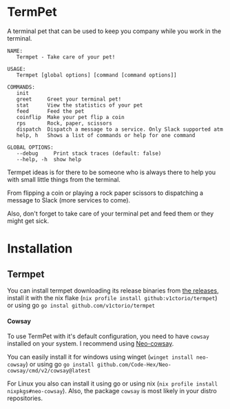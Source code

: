 # TermPet

A terminal pet that can be used to keep you company while you work in the terminal.

```
NAME:
   Termpet - Take care of your pet!

USAGE:
   Termpet [global options] [command [command options]]

COMMANDS:
   init
   greet     Greet your terminal pet!
   stat      View the statistics of your pet
   feed      Feed the pet
   coinflip  Make your pet flip a coin
   rps       Rock, paper, scissors
   dispatch  Dispatch a message to a service. Only Slack supported atm
   help, h   Shows a list of commands or help for one command

GLOBAL OPTIONS:
   --debug     Print stack traces (default: false)
   --help, -h  show help
```

Termpet ideas is for there to be someone who is always there to help you with small little things from the terminal.

From flipping a coin or playing a rock paper scissors to dispatching a message to Slack (more services to come).

Also, don't forget to take care of your terminal pet and feed them or they might get sick.



# Installation
## Termpet
You can install termpet downloading its release binaries from [the releases](https://github.com/v1ctorio/termpet/releases/latest), install it with the nix flake (`nix profile install github:v1ctorio/termpet`) or using go `go instal github.com/v1ctorio/termpet`
#### Cowsay
To use TermPet with it's default configuration, you need to have `cowsay` installed on your system. I recommend using [Neo-cowsay](https://github.com/Code-Hex/Neo-cowsay).

You can easily install it for windows using winget (`winget install neo-cowsay`) or using go `go install github.com/Code-Hex/Neo-cowsay/cmd/v2/cowsay@latest`

For Linux you also can install it using go or using nix (`nix profile install nixpkgs#neo-cowsay`). Also, the package `cowsay` is most likely in your distro repositories.


